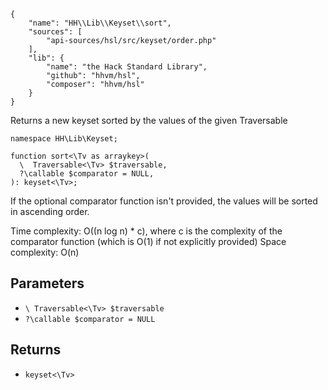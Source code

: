 ``` yamlmeta
{
    "name": "HH\\Lib\\Keyset\\sort",
    "sources": [
        "api-sources/hsl/src/keyset/order.php"
    ],
    "lib": {
        "name": "the Hack Standard Library",
        "github": "hhvm/hsl",
        "composer": "hhvm/hsl"
    }
}
```




Returns a new keyset sorted by the values of the given Traversable




``` Hack
namespace HH\Lib\Keyset;

function sort<\Tv as arraykey>(
  \  Traversable<\Tv> $traversable,
  ?\callable $comparator = NULL,
): keyset<\Tv>;
```




If the
optional comparator function isn't provided, the values will be sorted in
ascending order.




Time complexity: O((n log n) * c), where c is the complexity of the
comparator function (which is O(1) if not explicitly provided)
Space complexity: O(n)




## Parameters




+ ` \ Traversable<\Tv> $traversable `
+ ` ?\callable $comparator = NULL `




## Returns




* ` keyset<\Tv> `
<!-- HHAPIDOC -->
